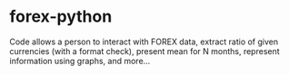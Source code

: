 # forex-python

Code allows a person to interact with FOREX data,
extract ratio of given currencies (with a format check), present mean for N months, represent information using graphs, and more… 
